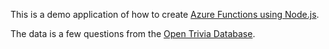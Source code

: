 This is a demo application of how to create [Azure Functions using Node.js](https://docs.microsoft.com/azure/azure-functions/functions-reference-node?WT.mc_id=javascript-0000-aapowell).

The data is a few questions from the [Open Trivia Database](https://opentdb.com/).
